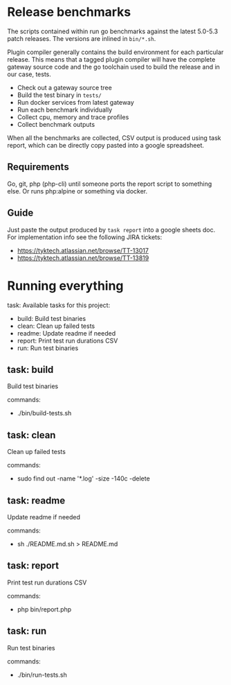# Release benchmarks

The scripts contained within run go benchmarks against the latest
5.0-5.3 patch releases. The versions are inlined in `bin/*.sh`.

Plugin compiler generally contains the build environment for each
particular release. This means that a tagged plugin compiler will have
the complete gateway source code and the go toolchain used to build the
release and in our case, tests.

- Check out a gateway source tree
- Build the test binary in `tests/`
- Run docker services from latest gateway
- Run each benchmark individually
- Collect cpu, memory and trace profiles
- Collect benchmark outputs

When all the benchmarks are collected, CSV output is produced using task
report, which can be directly copy pasted into a google spreadsheet.

## Requirements

Go, git, php (php-cli) until someone ports the report script to
something else. Or runs php:alpine or something via docker.

## Guide

Just paste the output produced by `task report` into a google sheets
doc. For implementation info see the following JIRA tickets:

- https://tyktech.atlassian.net/browse/TT-13017
- https://tyktech.atlassian.net/browse/TT-13819

# Running everything

task: Available tasks for this project:

* build:        Build test binaries
* clean:        Clean up failed tests
* readme:       Update readme if needed
* report:       Print test run durations CSV
* run:          Run test binaries

## task: build

Build test binaries

commands:
 - ./bin/build-tests.sh

## task: clean

Clean up failed tests

commands:
 - sudo find out -name '*.log' -size -140c -delete

## task: readme

Update readme if needed

commands:
 - sh ./README.md.sh > README.md

## task: report

Print test run durations CSV

commands:
 - php bin/report.php

## task: run

Run test binaries

commands:
 - ./bin/run-tests.sh

